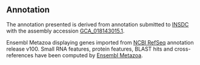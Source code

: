 **Annotation**
----------

The annotation presented is derived from annotation submitted to
[INSDC](http://www.insdc.org) with the assembly accession [GCA\_018143015.1](http://www.ebi.ac.uk/ena/data/view/GCA_018143015.1).

Ensembl Metazoa displaying genes imported from [NCBI RefSeq](https://www.ncbi.nlm.nih.gov/genome/annotation_euk/Lytechinus_variegatus/100) annotation release v100.
Small RNA features, protein features, BLAST hits and cross-references have been
computed by [Ensembl Metazoa](https://metazoa.ensembl.org/info/genome/annotation/index.html).
